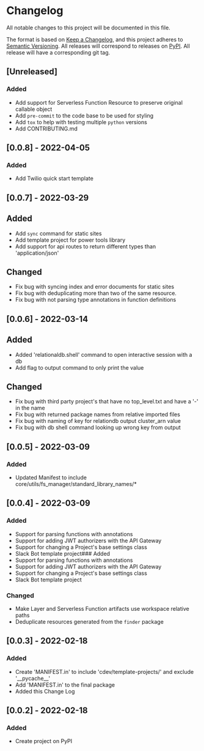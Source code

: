 # Changelog
All notable changes to this project will be documented in this file.

The format is based on [Keep a Changelog](https://keepachangelog.com/en/1.0.0/),
and this project adheres to [Semantic Versioning](https://semver.org/spec/v2.0.0.html).
All releases will correspond to releases on [PyPI](https://pypi.org/project/cdev/).
All release will have a corresponding git tag.

## [Unreleased]
### Added
- Add support for Serverless Function Resource to preserve original callable object
- Add `pre-commit` to the code base to be used for styling
- Add `tox` to help with testing multiple `python` versions
- Add CONTRIBUTING.md


## [0.0.8] - 2022-04-05
### Added
- Add Twilio quick start template

## [0.0.7] - 2022-03-29
## Added
- Add `sync` command for static sites
- Add template project for power tools library
- Add support for api routes to return different types than 'application/json'

## Changed
- Fix bug with syncing index and error documents for static sites
- Fix bug with deduplicating more than two of the same resource.
- Fix bug with not parsing type annotations in function definitions

## [0.0.6] - 2022-03-14
## Added
- Added 'relationaldb.shell' command to open interactive session with a db
- Add flag to output command to only print the value

## Changed
- Fix bug with third party project's that have no top_level.txt and have a '-' in the name
- Fix bug with returned package names from relative imported files
- Fix bug with naming of key for relationdb output cluster_arn value
- Fix bug with db shell command looking up wrong key from output


## [0.0.5] - 2022-03-09
### Added
- Updated Manifest to include core/utils/fs_manager/standard_library_names/*


## [0.0.4] - 2022-03-09
### Added
- Support for parsing functions with annotations
- Support for adding JWT authorizers with the API Gateway
- Support for changing a Project's base settings class
- Slack Bot template project### Added
- Support for parsing functions with annotations
- Support for adding JWT authorizers with the API Gateway
- Support for changing a Project's base settings class
- Slack Bot template project

### Changed
- Make Layer and Serverless Function artifacts use workspace relative paths
- Deduplicate resources generated from the `finder` package


## [0.0.3] - 2022-02-18
### Added
- Create 'MANIFEST.in' to include 'cdev/template-projects/' and exclude '\_\_pycache\_\_'
- Add 'MANIFEST.in' to the final package
- Added this Change Log


## [0.0.2] - 2022-02-18
### Added
- Create project on PyPI
